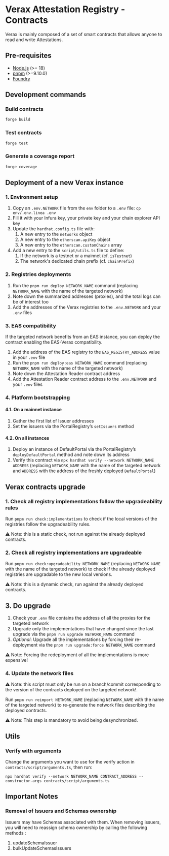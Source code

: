 # Verax Attestation Registry - Contracts

Verax is mainly composed of a set of smart contracts that allows anyone to read and write Attestations.

## Pre-requisites

- [Node.js](https://nodejs.org/en/) (>= 18)
- [pnpm](https://pnpm.io/installation) (>=9.10.0)
- [Foundry](https://book.getfoundry.sh/getting-started/installation)

## Development commands

### Build contracts

```bash
forge build
```

### Test contracts

```bash
forge test
```

### Generate a coverage report

```bash
forge coverage
```

## Deployment of a new Verax instance

### 1. Environment setup

1. Copy an `.env.NETWORK` file from the `env` folder to a `.env` file: `cp env/.env.linea .env`
2. Fill it with your Infura key, your private key and your chain explorer API key
3. Update the `hardhat.config.ts` file with:
   1. A new entry to the `networks` object
   2. A new entry to the `etherscan.apiKey` object
   3. A new entry to the `etherscan.customChains` array
4. Add a new entry to the `script/utils.ts` file to define:
   1. If the network is a testnet or a mainnet (cf. `isTestnet`)
   2. The network's dedicated chain prefix (cf. `chainPrefix`)

### 2. Registries deployments

1. Run the `pnpm run deploy NETWORK_NAME` command (replacing `NETWORK_NAME` with the name of the targeted network)
2. Note down the summarized addresses (proxies), and the total logs can be of interest too
3. Add the addresses of the Verax registries to the `.env.NETWORK` and your `.env` files

### 3. EAS compatibility

If the targeted network benefits from an EAS instance, you can deploy the contract enabling the EAS-Verax compatibility.

1. Add the address of the EAS registry to the `EAS_REGISTRY_ADDRESS` value in your `.env` file
2. Run the `pnpm run deploy:eas NETWORK_NAME` command (replacing `NETWORK_NAME` with the name of the targeted network)
3. Note down the Attestation Reader contract address
4. Add the Attestation Reader contract address to the `.env.NETWORK` and your `.env` files

### 4. Platform bootstrapping

#### 4.1. On a mainnet instance

1. Gather the first list of Issuer addresses
2. Set the issuers via the PortalRegistry’s `setIssuers` method

#### 4.2. On all instances

1. Deploy an instance of DefaultPortal via the PortalRegistry’s `deployDefaultPortal` method and note down its address
2. Verify this contract via `npx hardhat verify --network NETWORK_NAME ADDRESS` (replacing `NETWORK_NAME` with the name
   of the targeted network and `ADDRESS` with the address of the freshly deployed `DefaultPortal`)

## Verax contracts upgrade

### 1. Check all registry implementations follow the upgradeability rules

Run `pnpm run check:implementations` to check if the local versions of the registries follow the upgradeability rules.

:warning: Note: this is a static check, not run against the already deployed contracts.

### 2. Check all registry implementations are upgradeable

Run `pnpm run check:upgradeability NETWORK_NAME` (replacing `NETWORK_NAME` with the name of the targeted network) to
check if the already deployed registries are upgradable to the new local versions.

:warning: Note: this is a dynamic check, run against the already deployed contracts.

## 3. Do upgrade

1. Check your `.env` file contains the address of all the proxies for the targeted network
2. Upgrade only the implementations that have changed since the last upgrade via the `pnpm run upgrade NETWORK_NAME`
   command
3. _Optional_: Upgrade all the implementations by forcing their re-deployment via the
   `pnpm run upgrade:force NETWORK_NAME` command

:warning: Note: Forcing the redeployment of all the implementations is more expensive!

### 4. Update the network files

:warning: Note: this script must only be run on a branch/commit corresponding to the version of the contracts deployed
on the targeted network!.

Run `pnpm run reimport NETWORK_NAME` (replacing `NETWORK_NAME` with the name of the targeted network) to re-generate the
network files describing the deployed contracts.

:warning: Note: This step is mandatory to avoid being desynchronized.

## Utils

### Verify with arguments

Change the arguments you want to use for the verify action in `contracts/script/arguments.ts`, then run:

```
npx hardhat verify --network NETWORK_NAME CONTRACT_ADDRESS --constructor-args contracts/script/arguments.ts
```

## Important Notes

### Removal of Issuers and Schemas ownership

Issuers may have Schemas associated with them. When removing issuers, you will need to reassign schema ownership by
calling the following methods :

1. updateSchemaIssuer
2. bulkUpdateSchemasIssuers
